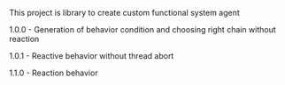 This project is library to create custom functional system agent

1.0.0 - Generation of behavior condition and choosing right chain without reaction

1.0.1 - Reactive behavior without thread abort

1.1.0 - Reaction behavior